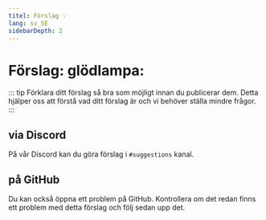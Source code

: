 ```yaml
---
titel: Förslag 💡
lang: sv_SE
sidebarDepth: 2
---
```


# Förslag: glödlampa:
::: tip
Förklara ditt förslag så bra som möjligt innan du publicerar dem. Detta hjälper oss att förstå vad ditt förslag är och vi behöver ställa mindre frågor.
:::

## via Discord
På vår <a :href="$themeConfig.variables.discord" target="_blank">Discord</a> kan du göra förslag i <a :href="$themeConfig.variables.discord_support" target="_blank">`#suggestions`</a> kanal.

## på GitHub
Du kan också öppna ett problem på <a :href="$themeConfig.variables.github + '/issues'" target="_blank">GitHub</a>. Kontrollera om det redan finns ett problem med detta förslag och följ sedan upp det.
